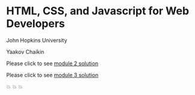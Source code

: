 # HTML, CSS, and Javascript for Web Developers

John Hopkins University

Yaakov Chaikin

Please click to see [module 2 solution](https://suyang0419.github.io/coursera_wbd/module2sol/index.html)

Please click to see [module 3 solution](https://suyang0419.github.io/coursera_wbd/module3sol/)

:boom: :boom: :boom:
